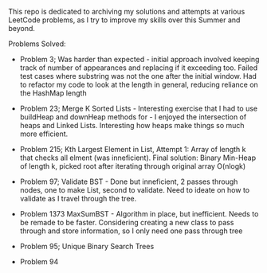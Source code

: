 This repo is dedicated to archiving my solutions and attempts at various LeetCode problems, as I try to improve my skills over this Summer and beyond.

Problems Solved:
- Problem 3; Was harder than expected - initial approach involved keeping track of number of appearances and replacing if it exceeding too. Failed test cases where substring was not the one after the initial window. Had to refactor my code to look at the length in general, reducing reliance on the HashMap length

- Problem 23; Merge K Sorted Lists - Interesting exercise that I had to use buildHeap and downHeap methods for - I enjoyed the intersection of heaps and Linked Lists. Interesting how heaps make things so much more efficient.

- Problem 215; Kth Largest Element in List, Attempt 1: Array of length k that checks all elment (was inneficient). Final solution: Binary Min-Heap of length k, picked root after iterating through original array O(nlogk)

- Problem 97; Validate BST - Done but inneficient, 2 passes through nodes, one to make List, second to validate. Need to ideate on how to validate as I travel through the tree.

- Problem 1373 MaxSumBST - Algorithm in place, but inefficient. Needs to be remade to be faster. Considering creating a new class to pass through and store information, so I only need one pass through tree

- Problem 95; Unique Binary Search Trees

- Problem 94